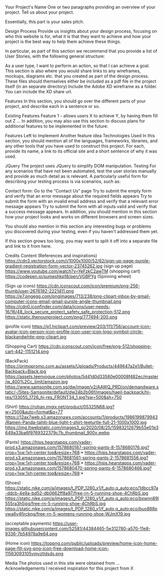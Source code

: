 Your Project's Name
One or two paragraphs providing an overview of your project. Tell us about your project.

Essentially, this part is your sales pitch.

Design Process
Provide us insights about your design process, focusing on who this website is for, what it is that they want to achieve and how your project is the best way to help them achieve these things.

In particular, as part of this section we recommend that you provide a list of User Stories, with the following general structure:

As a user type, I want to perform an action, so that I can achieve a goal.
This section is also where you would share links to any wireframes, mockups, diagrams etc. that you created as part of the design process. These files should themselves either be included as a pdf file in the project itself (in an separate directory) Include the Adobe XD wireframe as a folder. You can include the XD share url.

Features
In this section, you should go over the different parts of your project, and describe each in a sentence or so.

Existing Features
Feature 1 - allows users X to achieve Y, by having them fill out Z
...
In addition, you may also use this section to discuss plans for additional features to be implemented in the future:

Features Left to Implement
Another feature idea
Technologies Used
In this section, you should mention all of the languages, frameworks, libraries, and any other tools that you have used to construct this project. For each, provide its name, a link to its official site and a short sentence of why it was used.

JQuery
The project uses JQuery to simplify DOM manipulation.
Testing
For any scenarios that have not been automated, test the user stories manually and provide as much detail as is relevant. A particularly useful form for describing your testing process is via scenarios, such as:

Contact form:
Go to the "Contact Us" page
Try to submit the empty form and verify that an error message about the required fields appears
Try to submit the form with an invalid email address and verify that a relevant error message appears
Try to submit the form with all inputs valid and verify that a success message appears.
In addition, you should mention in this section how your project looks and works on different browsers and screen sizes.

You should also mention in this section any interesting bugs or problems you discovered during your testing, even if you haven't addressed them yet.

If this section grows too long, you may want to split it off into a separate file and link to it from here.

Credits
Content
(References and inspirations)
https://cdn3.vectorstock.com/i/1000x1000/52/62/sign-up-page-purple-gradient-registration-form-vector-23745262.jpg (sign up page)
https://www.youtube.com/watch?v=YeFzkC2awTM (shopping cart)
https://codepen.io/sumeshkp18/pen/VGBPYg (Spinning wheel)

(Sign up icons)
https://cdn.iconscout.com/icon/premium/png-256-thumb/user-2676192-2221411.png
https://e7.pngegg.com/pngimages/713/238/png-clipart-inbox-by-gmail-computer-icons-email-gmail-purple-angle-thumbnail.png
https://cdn0.iconfinder.com/data/icons/user-needs-16/16/48_lock_secure_protect_safety_safe_protection-512.png
https://static.thenounproject.com/png/777494-200.png

(profile icon)
https://p1.hiclipart.com/preview/203/111/756/account-icon-avatar-icon-person-icon-profile-icon-user-icon-logo-symbol-circle-blackandwhite-png-clipart.jpg

(Shopping Cart)
https://cdn.iconscout.com/icon/free/png-512/shopping-cart-442-1151214.png

(BackPack)
https://primopromo.com.au/assets/Uploads/Products/449647a2e1/Bullet-Backpack+Black.jpg
https://assets.teenvogue.com/photos/5d41d0d33580e00008f482ec/master/w_400%2Cc_limit/amazon.jpg
https://www.samsonite.com.sg/dw/image/v2/AAWQ_PRD/on/demandware.static/-/Sites-Samsonite/default/dw24b2b06f/images/haeil-backpack/hi-res/133055_1726_hi-res_FRONT34_1.jpg?sw=500&sh=750

(Shirt)
https://rohan.imgix.net/product/05325N68.jpg?w=2500&auto=format&q=77
https://12ax7web.s3.amazonaws.com/accounts/1/products/1986199879943/Ramen-Panda-tahiti-blue-light-t-shirt-teeturtle-full-21-1000x1000.jpg
https://img.ltwebstatic.com/images3_pi/2020/08/25/15983212679b55e01e3649a33ba6f9769322379c7b_thumbnail_900x.webp

(Pants)
https://hips.hearstapps.com/vader-prod.s3.amazonaws.com/1578680187-spring-pants-8-1578680176.jpg?crop=1xw:1xh;center,top&resize=768:*
https://hips.hearstapps.com/vader-prod.s3.amazonaws.com/1578681561-spring-pants-2-1578681556.jpg?crop=1xw:1xh;center,top&resize=768:*
https://hips.hearstapps.com/vader-prod.s3.amazonaws.com/1578680470-spring-pants-6-1578680466.jpg?crop=1xw:1xh;center,top&resize=768:*

(Shoes)
https://static.nike.com/a/images/t_PDP_1280_v1/f_auto,q_auto:eco/1dbcc97a-ddcb-4e9a-bd52-db0662ff8a97/free-rn-5-running-shoe-4ChRbS.jpg
https://static.nike.com/a/images/t_PDP_1280_v1/f_auto,q_auto:eco/bxwnn89l555ra3h5ijjg/free-rn-5-running-shoe-4ChRbS.jpg
https://static.nike.com/a/images/t_PDP_1280_v1/f_auto,q_auto:eco/buo888pvwa6y4firckng/free-rn-5-womens-running-shoe-WJmX19.jpg

(acceptable payments)
https://user-images.githubusercontent.com/52581/44384465-5e312780-a570-11e8-9336-7b54978a9e64.png

(Home icon)
https://toppng.com/public/uploads/preview/home-icon-home-page-fill-svg-png-icon-free-download-home-icon-11563093105vmyztldsds.png

Media
The photos used in this site were obtained from ...
Acknowledgements
I received inspiration for this project from X

